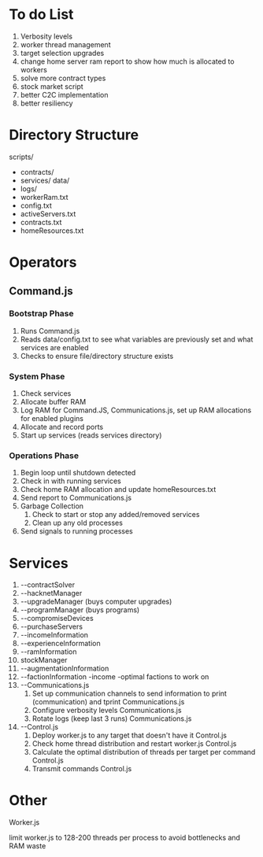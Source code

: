 # To do List
1. Verbosity levels
2. worker thread management
3. target selection upgrades
4. change home server ram report to show how much is allocated to workers
5. solve more contract types
6. stock market script
7. better C2C implementation
8. better resiliency

# Directory Structure
scripts/
- contracts/
- services/
data/
- logs/
- workerRam.txt
- config.txt
- activeServers.txt
- contracts.txt
- homeResources.txt

# Operators
## Command.js
### Bootstrap Phase
1. Runs Command.js
2. Reads data/config.txt to see what variables are previously set and what services are enabled
3. Checks to ensure file/directory structure exists
### System Phase
1. Check services
2. Allocate buffer RAM
3. Log RAM for Command.JS, Communications.js, set up RAM allocations for enabled plugins
4. Allocate and record ports
5. Start up services (reads services directory)
### Operations Phase
1. Begin loop until shutdown detected
2. Check in with running services
3. Check home RAM allocation and update homeResources.txt
4. Send report to Communications.js
5. Garbage Collection
   1. Check to start or stop any added/removed services
   2. Clean up any old processes
6. Send signals to running processes

# Services
1. --contractSolver
2. --hacknetManager
3. --upgradeManager (buys computer upgrades)
4. --programManager (buys programs)
5. --compromiseDevices
6. --purchaseServers
7. --incomeInformation
8. --experienceInformation
9. --ramInformation
10. stockManager
11. --augmentationInformation
12. --factionInformation
        -income
        -optimal factions to work on
13. --Communications.js
    1. Set up communication channels to send information to print (communication) and tprint            Communications.js
    2. Configure verbosity levels                                                                       Communications.js
    3. Rotate logs (keep last 3 runs)                                                                   Communications.js
14. --Control.js
    1. Deploy worker.js to any target that doesn't have it                                              Control.js
    2. Check home thread distribution and restart worker.js                                             Control.js
    3. Calculate the optimal distribution of threads per target per command                             Control.js
    4. Transmit commands                                                                                Control.js

# Other
Worker.js







limit worker.js to 128-200 threads per process to avoid bottlenecks and RAM waste